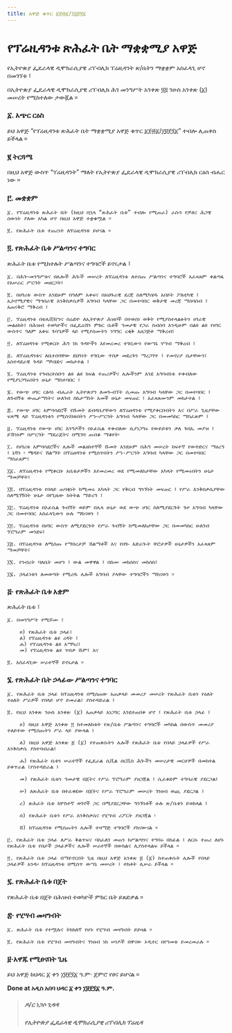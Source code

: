 ```yaml
---
title: አዋጅ ቁጥር ፩፻፴፩/፲፱፻፺፩
---
```


# የፕሬዚዳንቱ ጽሕፈት ቤት ማቋቋሚያ አዋጅ

የኢትዮጵያ ፌዴራላዊ ዲሞክራሲያዊ ሪፐብሊክ ፕሬዚዳንት ጽ/ቤትን ማቋቋም አስፈላጊ ሆኖ በመገኘቱ ፤

በኢትዮጵያ ፌዴራላዊ ዲሞክራሲያዊ ሪፐብሊክ ሕገ መንግሥት አንቀጽ ፶፭ ንዑስ አንቀጽ (፩) መሠረት የሚከተለው ታውጇል ።

### ፩. አጭር ርዕስ

ይህ አዋጅ “የፕሬዚዳንቱ ጽሕፈት ቤት ማቋቋሚያ አዋጅ ቁጥር ፩፻፴፩/፲፱፻፺፩” ተብሎ ሊጠቀስ ይችላል ።

### ፪ ትርጓሜ

በዚህ አዋጅ ውስጥ “ፕሬዚዳንት” ማለት የኢትዮጵያ ፌዴራላዊ ዲሞክራሲያዊ ሪፐብሊክ ርዕሰ ብሔር ነው ።

### ፫. መቋቋም

    ፩. የፕሬዚዳንቱ ጽሕፈት ቤት (ከዚህ በኋላ “ጽሕፈት ቤቱ” ተብሎ የሚጠራ) ራሱን የቻለና ሕጋዊ ሰውነት ያለው አካል ሆኖ በዚህ አዋጅ ተቋቁሟል ።

    ፪. የጽሕፈት ቤቱ ተጠሪነት ለፕሬዚዳንቱ ይሆናል ።

### ፬. የጽሕፈት ቤቱ ሥልጣንና ተግባር

ጽሕፈት ቤቱ የሚከተሉት ሥልጣንና ተግባሮች ይኖሩታል ፤

    ፩. በሕገ—መንግሥቱና በሌሎች ሕጐች መሠረት ለፕሬዚዳንቱ ለተሰጡ ሥልጣንና ተግባሮች አፈጻጸም ቀልጣፋ የአሠራር ሥርዓት መዘርጋት፤

    ፪. በሀገሪቱ ውስጥ እንደሁም በዓለም አቀፍና በአህጉራዊ ደረጃ ስለሚካሄዱ አበይት ፖለቲካዊ ፤ ኢኮኖሚያዊና ማኅበራዊ እንቅስቃሴዎች አግባብ ካላቸው ጋር በመተባበር ወቅታዊ መረጃ ማሰባሰብ ፤ አጠናቅሮ ማቅረብ ፤

    ፫. ፕሬዚዳንቱ በቴሌቪዥንና በሬድዮ ለኢትዮጵያ ሕዝቦች በተወሰነ ወቅት የሚያስተላልፉትን ሀገራዊ መልዕክት፤ በሕዝብ ተወካዮችና በፌዴሬሽን ምክር ቤቶች ዓመታዊ የጋራ ስብሰባ እንዲሁም በልዩ ልዩ የሀገር ውስጥና ዓለም አቀፍ ጉባዔዎች ላይ የሚያሰሙትን ንግግር ረቂቅ አዘጋጅቶ ማቅረብ፤

    ፬. ለፕሬዘዳንቱ የሚቀርቡ ሕግ ነክ ጉዳዮችን እየመረመረ ተገቢውን የውሣኔ ሃሣብ ማቅረብ ፤

    ፭. ለፕሬዚዳንቱና ለቤተሰባቸው ደህንነት ተገቢው ጥበቃ መደረጉን ማረጋገጥ ፤ የመኖሪያ ቤታቸውን፤ አስተዳደራዊ ጉዳይ ማካሄድና መከታተል ፤

    ፮. ፕሬዚዳንቱ የኅብረተሰቡን ልዩ ልዩ ክፍል ተጠሪዎችና ሌሎችንም እንደ አግባብነቱ ተቀብለው የሚያነጋግሩበትን ሁኔታ ማስተባበር ፤

    ፯. የውጭ ሀገር ርፅሳነ ብሔራት ኢትዮጵያን ለመጐብኘት ሲመጡ አግባብ ካላቸው ጋር በመተባበር ፤ ለጉብኝቱ ውጤታማነትና ሁለገብ ስኬታማነት አመች ሁኔታ መፍጠር ፤ አፈጻጸሙንም መከታተል ፤

    ፰. የውጭ ሀገር አምባሳደሮች የሹመት ደብዳቤያቸውን ለፕሬዘዳንቱ የሚያቀርቡበትን እና በሥራ ጊዜያቸው ፍጻሜ ላይ ፕሬዚዳንቱን የሚሰናበቱበትን ሥነ—ሥርዓት አግባብ ካላቸው ጋር በመመካከር ማስፈጽም ፤

    ፱. ፕሬዚዳንቱ የውጭ ሀገር እንግዶችን በኦፊሴል ተቀብለው ሲያነጋግሩ የውይይቱን ቃለ ጉበኤ መያዝ ፤ ይኸንኑም በሥርዓት ማደራጀትና በሚገባ ጠብቆ ማቆየት፡

    ፲. የሀገሪቱ አምባሳደሮችና ሌሎች መልዕክተኞች ሹመት እንደሁም በሕግ መሠረት ከፍተኛ የውትድርና ማዕረግ ፤ ኒሻን ፡ ሜዳይና ሽልማት በፕሬዘዳንቱ የሚሰጥበትን ሥነ-ሥርዓት አግባብ ካላቸው ጋር በመተባበር ማስፈጸም፤

    ፲፩. ለፕሬዚዳንቱ የሚቀርቡ አቤቱታዎችን እየመረመረ ወደ የሚመለከታቸው አካላት የሚመሩበትን ሁኔታ ማመቻቸት፤

    ፲፪. በፕሬዚዳንቱ የበላይ ጠባቂነት ከሚመሩ አካላት ጋር የቅርብ ግንኙነት መፍጠር ፤ የሥራ እንቅስቃሴያቸው ስለሚገኝበት ሁኔታ በየጊዜው ክትትል ማድረግ ፤

    ፲፫. ፕሬዚዳንቱ በኦፊሴል ጉብኝት ወይም በሌላ ሁኔታ ወደ ውጭ ሀገር ስለሚያደርጉት ጉዞ አግባብ ካላቸው ጋር በመተባበር አስፈላጊውን ሁሉ ማከናወን ፤

    ፲፬. ፕሬዚዳንቱ በሀገር ውስጥ ለሚያደርጉት የሥራ ጉብኝት ከሚመለከታቸው ጋር በመመካከር ሁለገብ ፕሮግራም መንደፍ፤

    ፲፭. በፕሬዚዳንቱ ለሚሰጡ የማበረታቻ ሽልማቶች እና የበጐ አድራጐት ቸሮታዎች ሁኔታዎችን አፈጻጸም ማመቻቸት፤

    ፲፮. የንብረት ባለቤት መሆን ፤ ውል መዋዋል ፤ በስሙ መክሰስና መከሰስ፤

    ፲፯. ኃላፊነቱን ለመወጣት የሚረዱ ሌሎች አግባብ ያላቸው ተግባሮችን ማከናወን ።

### ፭‧ የጽሕፈት ቤቱ አቋም

ጽሕፈት ቤቱ ፤

    ፩. በመንግሥት የሚሾሙ ፤

        ሀ) የጽሕፈት ቤቱ ኃላፊ፤
        ለ) የፕሬዚዳንቱ ልዩ ረዳት ፤
        ሐ) የፕሬዚዳንቱ ልዩ አማካሪ፤
        መ) የፕሬዚዳንቱ ልዩ ጥበቃ ሹም፤ እና

    ፪. አስፈላጊው ሠራተኞች ይኖሩታል ።

### ፮. የጽሕፈት ቤት ኃላፊው ሥልጣንና ተግባር

    ፩. የጽሕፈት ቤቱ ኃላፊ ከፕሬዚዳንቱ በሚሰጠው አጠቃላይ መመሪያ መሠረት የጽሕፈት ቤቱን የዕለት ተዕለት ሥራዎች የበላይ ሆኖ ይመራል፤ ያስተዳድራል ፤

    ፪. የዚህ አንቀጽ ንዑስ አንቀጽ (፩) አጠቃላይ አነጋገር እንደተጠበቀ ሆኖ ፤ የጽሕፈት ቤቱ ኃላፊ ፤

        ሀ) በዚህ አዋጅ አንቀጽ ፬ ከተመለከቱት የጽ/ቤቱ ሥልጣንና ተግባሮች መካከል በውስጥ መመሪያ ተለይተው የሚሰጡትን ሥራ ላይ ያውላል ፤

        ለ) በዚህ አዋጅ አንቀጽ ፭ (፩) የተጠቀሱትን ሌሎች የጽሕፈት ቤቱ የበላይ ኃላፊዎች የሥራ እንቅስቃሴ ያስተባብራል፤

        ሐ) የጽሕፈት ቤቱን ሠራተኞች የፌዴራል ሲቪል ሰርቪስ ሕጐችን መሠረታዊ መርሆዎች በመከተል ይቀጥራል ፤ያስተዳድራል ፤

        መ) የጽሕፈት ቤቱን ዓመታዊ በጀትና የሥራ ፕሮግራም ያዘጋጃል ፤ ሲፈቀድም ተግባራዊ ያደርጋል፤

        ሠ) ለጽሕፈት ቤቱ በተፈቀደው በጀትና የሥራ ፕሮግራም መሠረት ገንዘብ ወጪ ያደርጋል ፤

        ረ) ጽሕፈት ቤቱ ከሦስተኛ ወገኖች ጋር በሚያደርጋቸው ግንኙነቶች ሁሉ ጽ/ቤቱን ይወክላል ፤

        ሰ) የጽሕፈት ቤቱን የሥራ እንቅስቃሴና የሂሣብ ሪፖርት ያዘጋጃል ፡

        ሸ) ከፕሬዚዳንቱ የሚሰጡትን ሌሎች ተዛማጅ ተግባሮች ያከናውናል ።

    ፫. የጽሕፈት ቤቱ ኃላፊ ለሥራ ቅልጥፍና ባስፈለገ መጠን ከሥልጣንና ተግባሩ በከፊል ፤ ለርሱ ተጠሪ ለሆኑ የጽሕፈት ቤቱ የበታች ኃላፊዎችና ሌሎች ሠራተኞች በውክልና ሊያስተላልፍ ይችላል ።

    ፬. የጽሕፈት ቤቱ ኃላፊ በማይኖርበት ጊዜ በዚህ አዋጅ አንቀጽ ፭ (፩) ከተጠቀሱት ሌሎች የበላይ ኃላፊዎች አንዱ፡ ከፕሬዚዳንቱ በሚሰጥ ውሣኔ መሠረት ፤ ተክቶት ሊሠራ ይችላል ።

### ፯. የጽሕፈት ቤቱ በጀት

የጽሕፈት ቤቱ በጀት በሕዝብ ተወካዮች ምክር ቤት ይጸድቃል ።

### ፰‧ የሂሣብ መዛግብት

    ፩. ጽሕፈት ቤቱ የተሟሉና ትክክለኛ የሆኑ የሂሣብ መዛግብት ይይዛል ።

    ፪. የጽሕፈት ቤቱ የሂሣብ መዛግብትና ገንዘብ ነክ ሠነዶች በዋናው ኦዲተር በየዓመቱ ይመረመራሉ ።

### ፱·አዋጁ የሚፀናበት ጊዜ

ይህ አዋጅ ከህዳር ፩ ቀን ፲፱፻፺፩ ዓ.ም· ጀምሮ የፀና ይሆናል ።

**Done at አዲስ አበባ ህዳር ፩ ቀን ፲፱፻፺፩ ዓ.ም.**

> ##### ዶ/ር ነጋሶ ጊዳዳ
>
> ##### የኢትዮጵያ ፌዴራላዊ ዲሞክራሲያዊ   ሪፐብሊክ  ፕሬዚዳ